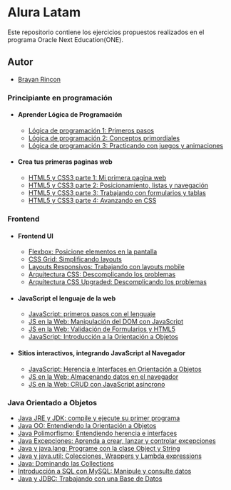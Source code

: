 # Alura Latam

Este repositorio contiene los ejercicios propuestos realizados en el programa Oracle Next Education(ONE).

## Autor

- [Brayan Rincon](https://github.com/brayanrbx)

### Principiante en programación

- #### Aprender Lógica de Programación

  - [Lógica de programación 1: Primeros pasos](https://github.com/brayanrbx/one/tree/main/principiante-programacion/logica-programacion/logica-programacion-p1)
  - [Lógica de programación 2: Conceptos primordiales](https://github.com/brayanrbx/one/tree/main/principiante-programacion/logica-programacion/logica-programacion-p2)
  - [Lógica de programación 3: Practicando con juegos y animaciones](https://github.com/brayanrbx/one/tree/main/principiante-programacion/logica-programacion/logica-programacion-p3)

- #### Crea tus primeras paginas web

  - [HTML5 y CSS3 parte 1: Mi primera pagina web](https://github.com/brayanrbx/one/tree/main/principiante-programacion/paginas-web/pagina-web)
  - [HTML5 y CSS3 parte 2: Posicionamiento, listas y navegación](https://github.com/brayanrbx/one/tree/main/principiante-programacion/paginas-web/pagina-web)
  - [HTML5 y CSS3 parte 3: Trabajando con formularios y tablas](https://github.com/brayanrbx/one/tree/main/principiante-programacion/paginas-web/pagina-web)
  - [HTML5 y CSS3 parte 4: Avanzando en CSS](https://github.com/brayanrbx/one/tree/main/principiante-programacion/paginas-web/pagina-web)

### Frontend

- #### Frontend UI

  - [Flexbox: Posicione elementos en la pantalla](https://github.com/brayanrbx/one/tree/main/frontend/frontend-ui/flexbox)
  - [CSS Grid: Simplificando layouts](https://github.com/brayanrbx/one/tree/main/frontend/frontend-ui/css-grid)
  - [Layouts Responsivos: Trabajando con layouts mobile](https://github.com/brayanrbx/one/tree/main/frontend/frontend-ui/layouts-responsivos)
  - [Arquitectura CSS: Descomplicando los problemas](https://github.com/brayanrbx/one/tree/main/frontend/frontend-ui/arquitectura-css)
  - [Arquitectura CSS Upgraded: Descomplicando los problemas](https://github.com/brayanrbx/one/tree/main/frontend/frontend-ui/arquitectura-css-upgraded)

- #### JavaScript el lenguaje de la web

  - [JavaScript: primeros pasos con el lenguaje](https://github.com/brayanrbx/one/tree/main/frontend/javascript-lenguaje-web/javascript)
  - [JS en la Web: Manipulación del DOM con JavaScript](https://github.com/brayanrbx/one/tree/main/frontend/javascript-lenguaje-web/js-en-la-web)
  - [JS en la Web: Validación de Formularios y HTML5](https://github.com/brayanrbx/one/tree/main/frontend/javascript-lenguaje-web/js-web)
  - [JavaScript: Introducción a la Orientación a Objetos](https://github.com/brayanrbx/one/tree/main/frontend/javascript-lenguaje-web/js)

- #### Sitios interactivos, integrando JavaScript al Navegador

  - [JavaScript: Herencia e Interfaces en Orientación a Objetos](https://github.com/brayanrbx/one/tree/main/frontend/sitios-interactivos-integrando-javascript-al-navegador/herencia)
  - [JS en la Web: Almacenando datos en el navegador](https://github.com/brayanrbx/one/tree/main/frontend/sitios-interactivos-integrando-javascript-al-navegador/almacenando-datos)
  - [JS en la Web: CRUD con JavaScript asíncrono](https://github.com/brayanrbx/one/tree/main/frontend/sitios-interactivos-integrando-javascript-al-navegador/crud)

### Java Orientado a Objetos

  - [Java JRE y JDK: compile y ejecute su primer programa](https://github.com/brayanrbx/one/tree/main/java-orientado-a-objetos/java-jre)
  - [Java OO: Entendiendo la Orientación a Objetos](https://github.com/brayanrbx/one/tree/main/java-orientado-a-objetos/java-oo)
  - [Java Polimorfismo: Entendiendo herencia e interfaces](https://github.com/brayanrbx/one/tree/main/java-orientado-a-objetos/java-polimorfismo)
  - [Java Excepciones: Aprenda a crear, lanzar y controlar excepciones](https://github.com/brayanrbx/one/tree/main/java-orientado-a-objetos/java-excepciones)
  - [Java y java.lang: Programe con la clase Object y String](https://github.com/brayanrbx/one/tree/main/java-orientado-a-objetos/java-java-lang)
  - [Java y java.util: Colecciones, Wrappers y Lambda expressions](https://github.com/brayanrbx/one/tree/main/java-orientado-a-objetos/java-java-util)
  - [Java: Dominando las Collections](https://github.com/brayanrbx/one/tree/main/java-orientado-a-objetos/java-collections)
  - [Introducción a SQL con MySQL: Manipule y consulte datos](https://github.com/brayanrbx/one/tree/main/java-orientado-a-objetos/introduccion-sql)
  - [Java y JDBC: Trabajando con una Base de Datos](https://github.com/brayanrbx/one/tree/main/java-orientado-a-objetos/java-jdbc)